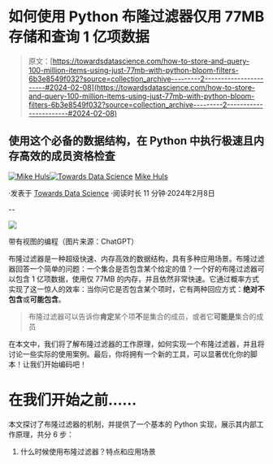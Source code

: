 # 如何使用 Python 布隆过滤器仅用 77MB 存储和查询 1 亿项数据

> 原文：[https://towardsdatascience.com/how-to-store-and-query-100-million-items-using-just-77mb-with-python-bloom-filters-6b3e8549f032?source=collection_archive---------2-----------------------#2024-02-08](https://towardsdatascience.com/how-to-store-and-query-100-million-items-using-just-77mb-with-python-bloom-filters-6b3e8549f032?source=collection_archive---------2-----------------------#2024-02-08)

## 使用这个必备的数据结构，在 Python 中执行极速且内存高效的成员资格检查

[](https://mikehuls.medium.com/?source=post_page---byline--6b3e8549f032--------------------------------)[![Mike Huls](../Images/8f9f55a0d25db00799c5d37383b7f5b6.png)](https://mikehuls.medium.com/?source=post_page---byline--6b3e8549f032--------------------------------)[](https://towardsdatascience.com/?source=post_page---byline--6b3e8549f032--------------------------------)[![Towards Data Science](../Images/a6ff2676ffcc0c7aad8aaf1d79379785.png)](https://towardsdatascience.com/?source=post_page---byline--6b3e8549f032--------------------------------) [Mike Huls](https://mikehuls.medium.com/?source=post_page---byline--6b3e8549f032--------------------------------)

·发表于 [Towards Data Science](https://towardsdatascience.com/?source=post_page---byline--6b3e8549f032--------------------------------) ·阅读时长 11 分钟·2024年2月8日

--

![](../Images/97200918356e1b6e481565d52747e46a.png)

带有视图的编程（图片来源：ChatGPT）

布隆过滤器是一种超级快速、内存高效的数据结构，具有多种应用场景。布隆过滤器回答一个简单的问题：一个集合是否包含某个给定的值？一个好的布隆过滤器可以包含 1 亿项数据，使用仅 77MB 的内存，并且依然非常快速。它通过概率方式实现了这一惊人的效率：当你问它是否包含某个项时，它有两种回应方式：**绝对不包含**或**可能包含**。

> 布隆过滤器可以告诉你**肯定**某个项**不**是集合的成员，或者它**可能是**集合的成员

在本文中，我们将了解布隆过滤器的工作原理，如何实现一个布隆过滤器，并且将讨论一些实际的使用案例。最后，你将拥有一个新的工具，可以显著优化你的脚本！让我们开始编码吧！

# 在我们开始之前……

本文探讨了布隆过滤器的机制，并提供了一个基本的 Python 实现，展示其内部工作原理，共分 6 步：

1.  什么时候使用布隆过滤器？特点和应用场景
